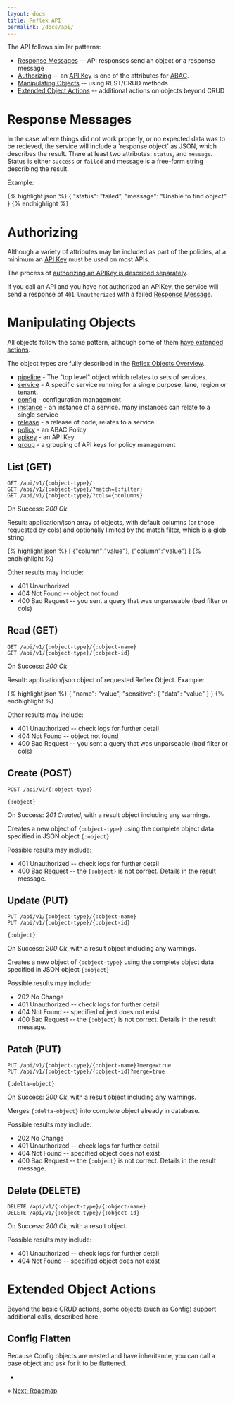 ```yaml
---
layout: docs
title: Reflex API
permalink: /docs/api/
---
```


The API follows similar patterns:

* [Response Messages](#response-messages) -- API responses send an object or a response message
* [Authorizing](#authorizing) -- an [API Key](/docs/apikeys/) is one of the attributes for [ABAC](/docs/security/).
* [Manipulating Objects](#manipulating-objects) -- using REST/CRUD methods
* [Extended Object Actions](#extended-object-actions) -- additional actions on objects beyond CRUD

# Response Messages

In the case where things did not work properly, or no expected data was to be recieved, the service will include a 'response object'
as JSON, which describes the result.  There at least two attributes: `status`, and `message`.   Status is either `success` or `failed` and
message is a free-form string describing the result.

Example:

{% highlight json %}
    {
        "status": "failed",
        "message": "Unable to find object"
    }
{% endhighlight %}

# Authorizing

Although a variety of attributes may be included as part of the policies, at a minimum an [API Key](/docs/apikeys/) must be used on most APIs.

The process of [authorizing an APIKey is described separately](/docs/apikeys).

If you call an API and you have not authorized an APIKey, the service will send a response of `401 Unauthorized` with a failed [Response Message](#response-messages).

# Manipulating Objects

All objects follow the same pattern, although some of them [have extended actions](#extended-object-actions).

The object types are fully described in the [Reflex Objects Overview](/docs/objects/).

* [pipeline](/docs/objects#pipeline) - The "top level" object which relates to sets of services.
* [service](/docs/objects#service) - A specific service running for a single purpose, lane, region or tenant.
* [config](/docs/objects#config) - configuration management
* [instance](/docs/objects#instance) - an instance of a service.  many instances can relate to a single service
* [release](/docs/objects#release) - a release of code, relates to a service
* [policy](/docs/objects#policy) - an ABAC Policy
* [apikey](/docs/objects#apikey) - an API Key
* [group](/docs/objects#group) - a grouping of API keys for policy management

## List (GET)

	GET /api/v1/{:object-type}/
	GET /api/v1/{:object-type}/?match={:filter}
	GET /api/v1/{:object-type}/?cols={:columns}

On Success: *200 Ok*

Result: application/json array of objects, with default columns (or those requested by cols) and optionally limited by the match filter, which is a glob string.

{% highlight json %}
[
    {"column":"value"},
    {"column":"value"}
]
{% endhighlight %}

Other results may include:

* 401 Unauthorized
* 404 Not Found -- object not found
* 400 Bad Request --  you sent a query that was unparseable (bad filter or cols)

## Read (GET)

	GET /api/v1/{:object-type}/{:object-name}
	GET /api/v1/{:object-type}/{:object-id}

On Success: *200 Ok*

Result: application/json object of requested Reflex Object. Example:

{% highlight json %}
{
    "name": "value",
    "sensitive": {
        "data": "value"
    }
}
{% endhighlight %}

Other results may include:

* 401 Unauthorized -- check logs for further detail
* 404 Not Found -- object not found
* 400 Bad Request --  you sent a query that was unparseable (bad filter or cols)

## Create (POST)

	POST /api/v1/{:object-type}
	
	{:object}

On Success: *201 Created*, with a result object including any warnings.

Creates a new object of `{:object-type}` using the complete object data specified in JSON object `{:object}`

Possible results may include:

* 401 Unauthorized -- check logs for further detail
* 400 Bad Request -- the `{:object}` is not correct.  Details in the result message.

## Update (PUT)

	PUT /api/v1/{:object-type}/{:object-name}
	PUT /api/v1/{:object-type}/{:object-id}

	{:object}

On Success: *200 Ok*, with a result object including any warnings.

Creates a new object of `{:object-type}` using the complete object data specified in JSON object `{:object}`

Possible results may include:

* 202 No Change
* 401 Unauthorized -- check logs for further detail
* 404 Not Found -- specified object does not exist
* 400 Bad Request -- the `{:object}` is not correct.  Details in the result message.

## Patch (PUT)

	PUT /api/v1/{:object-type}/{:object-name}?merge=true
	PUT /api/v1/{:object-type}/{:object-id}?merge=true

	{:delta-object}

On Success: *200 Ok*, with a result object including any warnings.

Merges `{:delta-object}` into complete object already in database.

Possible results may include:

* 202 No Change
* 401 Unauthorized -- check logs for further detail
* 404 Not Found -- specified object does not exist
* 400 Bad Request -- the `{:object}` is not correct.  Details in the result message.

## Delete (DELETE)

	DELETE /api/v1/{:object-type}/{:object-name}
	DELETE /api/v1/{:object-type}/{:object-id}

On Success: *200 Ok*, with a result object.

Possible results may include:

* 401 Unauthorized -- check logs for further detail
* 404 Not Found -- specified object does not exist

# Extended Object Actions

Beyond the basic CRUD actions, some objects (such as Config) support additional calls, described here.

## Config Flatten

Because Config objects are nested and have inheritance, you can call a base object and ask for it to be flattened.

-

&raquo; [Next: Roadmap](/docs/roadmap/)
